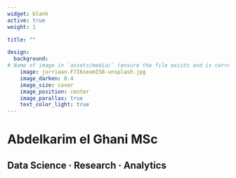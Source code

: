```yaml
---
widget: blank
active: true
weight: 1

title: ""

design:
  background:
# Name of image in `assets/media/` (ensure the file exists and is correctly referenced)
    image: jurriaan-F7I6sexmIS8-unsplash.jpg
    image_darken: 0.4
    image_size: cover
    image_position: center
    image_parallax: true
    text_color_light: true
---
```


<div class="hero-title">
  <h1>Abdelkarim el Ghani MSc</h1>
  <h2>Data Science · Research · Analytics</h2>
</div>
